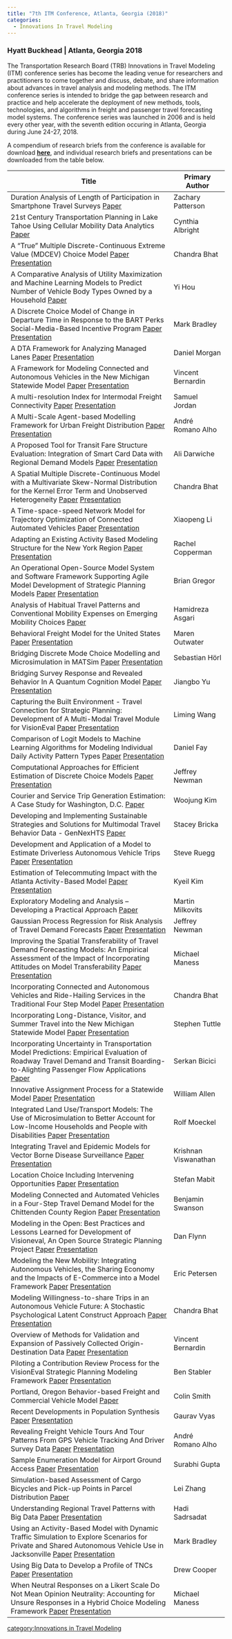 ```yaml
---
title: "7th ITM Conference, Atlanta, Georgia (2018)"
categories:
  - Innovations In Travel Modeling
---
```


### Hyatt Buckhead | Atlanta, Georgia 2018

The Transportation Research Board (TRB) Innovations in Travel Modeling (ITM) conference series has become the leading venue for researchers and practitioners to come together and discuss, debate, and share information about advances in travel analysis and modeling methods. The ITM conference series is intended to bridge the gap between research and practice and help accelerate the deployment of new methods, tools, technologies, and algorithms in freight and passenger travel forecasting model systems. The conference series was launched in 2006 and is held every other year, with the seventh edition occuring in Atlanta, Georgia during June 24-27, 2018.

A compendium of research briefs from the conference is available for download
[**here**](https://www.dropbox.com/s/62ag9py950uuww3/ITM2018_ResearchBriefs_Compendium.pdf?dl=0), and individual research briefs and presentations can be downloaded from the table below.

| Title                                                                                                                                                                                                                                                                                                                                                                                                                                                                                        | Primary Author       |
|----------------------------------------------------------------------------------------------------------------------------------------------------------------------------------------------------------------------------------------------------------------------------------------------------------------------------------------------------------------------------------------------------------------------------------------------------------------------------------------------|----------------------|
| Duration Analysis of Length of Participation in Smartphone Travel Surveys [Paper](https://www.dropbox.com/s/okl1cyh0acxglu9/Patterson_and_Fitzsimmons_ITM2018_DurationAnalysisOfLengthOfParticipationInSmartphoneTravelSurveys.pdf?dl=0)                                                                                                                                                                                                                                                     | Zachary Patterson    |
| 21st Century Transportation Planning in Lake Tahoe Using Cellular Mobility Data Analytics [Paper](https://www.dropbox.com/s/7idfa41c440catk/_ITM2018_InnovationsInTravelModelingITMResearchBrief.pdf?dl=0)                                                                                                                                                                                                                                                                                   | Cynthia Albright     |
| A “True” Multiple Discrete-Continuous Extreme Value (MDCEV) Choice Model [Paper](https://www.dropbox.com/s/13vf132bhsz7xip/Bhat_ITM2018_ATrueMultipleDiscreteContinuousExtremeValueMDCEVChoiceModel.pdf?dl=0) [Presentation](https://onlinepubs.trb.org/onlinepubs/Conferences/2018/ITM/CBhat2.pdf)                                                                                                                                                                                          | Chandra Bhat         |
| A Comparative Analysis of Utility Maximization and Machine Learning Models to Predict Number of Vehicle Body Types Owned by a Household [Paper](https://www.dropbox.com/s/oqjqeowilx3h5n5/Hou_etal_ITM2018_AComparativeAnalysisOfUtilityMaximizationAndMachineLearningModelsToPredictNumberOfVehicleBodyTypesOwnedByAHousehold.pdf?dl=0)                                                                                                                                                     | Yi Hou               |
| A Discrete Choice Model of Change in Departure Time in Response to the BART Perks Social-Media-Based Incentive Program [Paper](https://www.dropbox.com/s/k7dfws5nqqewd27/Bradley_and_Castiglione_ITM2018_ADiscreteChoiceModelOfChangeInDepartureTimeInResponseToTheBARTPerksSocialMediaBasedIncentiveProgram.pdf?dl=0) [Presentation](https://onlinepubs.trb.org/onlinepubs/Conferences/2018/ITM/MBradley3.pdf)                                                                              | Mark Bradley         |
| A DTA Framework for Analyzing Managed Lanes [Paper](https://www.dropbox.com/s/r1amapxrc69u5sc/_ITM2018_ResearchBriefADTAFrameworkForAnalyzingManagedLanes.pdf?dl=0) [Presentation](https://onlinepubs.trb.org/onlinepubs/Conferences/2018/ITM/DMorgan2.pdf)                                                                                                                                                                                                                                  | Daniel Morgan        |
| A Framework for Modeling Connected and Autonomous Vehicles in the New Michigan Statewide Model [Paper](https://www.dropbox.com/s/ntz7l68ej82azhu/Bernardin_etal_ITM2018_AFrameworkForModelingConnectedAndAutonomousVehiclesInTheNewMichiganStatewideModel.pdf?dl=0) [Presentation](https://onlinepubs.trb.org/onlinepubs/Conferences/2018/ITM/VBernardin.pdf)                                                                                                                                | Vincent Bernardin    |
| A multi-resolution Index for Intermodal Freight Connectivity [Paper](https://www.dropbox.com/s/c6n613opbc9cytp/Jordan_ITM2018_AMultiResolutionIndexForIntermodalFreightConnectivity.pdf?dl=0) [Presentation](http://onlinepubs.trb.org/onlinepubs/Conferences/2018/ITM/SJordan.pdf)                                                                                                                                                                                                          | Samuel Jordan        |
| A Multi-Scale Agent-based Modelling Framework for Urban Freight Distribution [Paper](https://www.dropbox.com/s/3zr7uv6zpo13v1n/Alho_etal_ITM2018_AMultiScaleAgentBasedModellingFrameworkForUrbanFreightDistribution.pdf?dl=0) [Presentation](http://onlinepubs.trb.org/onlinepubs/Conferences/2018/ITM/ARoman.pdf)                                                                                                                                                                           | André Romano Alho    |
| A Proposed Tool for Transit Fare Structure Evaluation: Integration of Smart Card Data with Regional Demand Models [Paper](https://www.dropbox.com/s/496ql3ey83ehuf8/Darwiche_and_Fox_ITM2018_AProposedToolForTransitFareStructureEvaluationIntegrationOfSmartCardDataWithRegionalDemandModels.pdf?dl=0) [Presentation](http://onlinepubs.trb.org/onlinepubs/Conferences/2018/ITM/ADarwiche.pdf)                                                                                              | Ali Darwiche         |
| A Spatial Multiple Discrete-Continuous Model with a Multivariate Skew-Normal Distribution for the Kernel Error Term and Unobserved Heterogeneity [Paper](https://www.dropbox.com/s/mn2xjlt1mp1vjwf/Astroza_and_Bhat_ITM2018_ASpatialMultipleDiscreteContinuousModelWithAMultivariateSkewNormalDistributionForTheKernelErrorTermAndUnobservedHeterogeneity.pdf?dl=0) [Presentation](http://onlinepubs.trb.org/onlinepubs/Conferences/2018/ITM/CBhat3.pdf)                                     | Chandra Bhat         |
| A Time-space-speed Network Model for Trajectory Optimization of Connected Automated Vehicles [Paper](https://www.dropbox.com/s/kk00r3bhmmcxcpc/Wang_and_Li_ITM2018_ATimeSpaceSpeedNetworkModelForTrajectoryOptimizationOfConnectedAutomatedVehicles.pdf?dl=0) [Presentation](http://onlinepubs.trb.org/onlinepubs/Conferences/2018/ITM/XLi.pdf)                                                                                                                                              | Xiaopeng Li          |
| Adapting an Existing Activity Based Modeling Structure for the New York Region [Paper](https://www.dropbox.com/s/8zi8vxjp42mz0a8/Copperman_etal_ITM2018_AdaptingAnExistingActivityBasedModelingStructureForTheNewYorkRegion.pdf?dl=0) [Presentation](http://onlinepubs.trb.org/onlinepubs/Conferences/2018/ITM/RCopperman2.pdf)                                                                                                                                                              | Rachel Copperman     |
| An Operational Open-Source Model System and Software Framework Supporting Agile Model Development of Strategic Planning Models [Paper](https://www.dropbox.com/s/g1yqumc3d19zbrf/Gregor_ITM2018_AnOperationalOpenSourceModelSystemAndSoftwareFrameworkSupportingAgileModelDevelopmentOfStrategicPlanningModels.pdf?dl=0) [Presentation](http://onlinepubs.trb.org/onlinepubs/Conferences/2018/ITM/BGregor2.pdf)                                                                              | Brian Gregor         |
| Analysis of Habitual Travel Patterns and Conventional Mobility Expenses on Emerging Mobility Choices [Paper](https://www.dropbox.com/s/g1z4lawrup8e822/Asgari_and_Jin_ITM2018_AnalysisOfHabitualTravelPatternsAndConventionalMobilityExpensesOnEmergingMobilityChoices.pdf?dl=0)                                                                                                                                                                                                             | Hamidreza Asgari     |
| Behavioral Freight Model for the United States [Paper](https://www.dropbox.com/s/rvt892g0g0eillt/_ITM2018_BehavioralFreightModelForTheUnitedStates.pdf?dl=0) [Presentation](http://onlinepubs.trb.org/onlinepubs/Conferences/2018/ITM/MOutwater.pdf)                                                                                                                                                                                                                                         | Maren Outwater       |
| Bridging Discrete Mode Choice Modelling and Microsimulation in MATSim [Paper](https://www.dropbox.com/s/e9uxxd243jnyahs/H%C3%B6rl_etal_ITM2018_BridgingDiscreteModeChoiceModellingAndMicrosimulationInMatsim.pdf?dl=0) [Presentation](http://onlinepubs.trb.org/onlinepubs/Conferences/2018/ITM/SHorl.pdf)                                                                                                                                                                                   | Sebastian Hörl       |
| Bridging Survey Response and Revealed Behavior In A Quantum Cognition Model [Paper](https://www.dropbox.com/s/30tu5zf4mtks0p8/Yu_and_Jayakrishnan_ITM2018_BridgingSurveyResponseAndRevealedBehaviorInAQuantumCognitionModel.pdf?dl=0) [Presentation](http://onlinepubs.trb.org/onlinepubs/Conferences/2018/ITM/JYu.pdf)                                                                                                                                                                      | Jiangbo Yu           |
| Capturing the Built Environment - Travel Connection for Strategic Planning: Development of A Multi-Modal Travel Module for VisionEval [Paper](https://www.dropbox.com/s/2jqhmhc0u8mc9nb/Wang_etal_ITM2018_CapturingTheBuiltEnvironmentTravelConnectionForStrategicPlanningDevelopmentOfAMultiModalTravelModuleForVisioneval.pdf?dl=0) [Presentation](http://onlinepubs.trb.org/onlinepubs/Conferences/2018/ITM/LWang.pdf)                                                                    | Liming Wang          |
| Comparison of Logit Models to Machine Learning Algorithms for Modeling Individual Daily Activity Pattern Types [Paper](https://www.dropbox.com/s/irvw7ds6c661ib5/Fay_etal_ITM2018_ComparisonOfLogitModelsToMachineLearningAlgorithmsForModelingIndividualDailyActivityPatternTypes.pdf?dl=0) [Presentation](http://onlinepubs.trb.org/onlinepubs/Conferences/2018/ITM/DFay.pdf)                                                                                                              | Daniel Fay           |
| Computational Approaches for Efficient Estimation of Discrete Choice Models [Paper](https://www.dropbox.com/s/d8vp841w4llvopo/Newman_and_Garrow_ITM2018_ComputationalApproachesForEfficientEstimationOfDiscreteChoiceModels.pdf?dl=0) [Presentation](http://onlinepubs.trb.org/onlinepubs/Conferences/2018/ITM/JNewman.pdf)                                                                                                                                                                  | Jeffrey Newman       |
| Courier and Service Trip Generation Estimation: A Case Study for Washington, D.C. [Paper](https://www.dropbox.com/s/z5h9r9aueymzqjb/Kim_and_Hancock_ITM2018_CourierAndServiceTripGenerationEstimationACaseStudyForWashingtonDC.pdf?dl=0)                                                                                                                                                                                                                                                     | Woojung Kim          |
| Developing and Implementing Sustainable Strategies and Solutions for Multimodal Travel Behavior Data - GenNexHTS [Paper](https://www.dropbox.com/s/fot558b1d49wrf9/_ITM2018_2.pdf?dl=0)                                                                                                                                                                                                                                                                                                      | Stacey Bricka        |
| Development and Application of a Model to Estimate Driverless Autonomous Vehicle Trips [Paper](https://www.dropbox.com/s/fd0039zn7uic2wj/Ruegg_and_Ehrlich_ITM2018_DevelopmentAndApplicationOfAModelToEstimateDriverlessAutonomousVehicleTrips.pdf?dl=0) [Presentation](http://onlinepubs.trb.org/onlinepubs/Conferences/2018/ITM/SRuegg.pdf)                                                                                                                                                | Steve Ruegg          |
| Estimation of Telecommuting Impact with the Atlanta Activity-Based Model [Paper](https://www.dropbox.com/s/wm3j54klkuyxu4x/Kim_etal_ITM2018_EstimationOfTelecommutingImpactWithTheAtlantaActivityBasedModel.pdf?dl=0) [Presentation](http://onlinepubs.trb.org/onlinepubs/Conferences/2018/ITM/KKim.pdf)                                                                                                                                                                                     | Kyeil Kim            |
| Exploratory Modeling and Analysis – Developing a Practical Approach [Paper](https://www.dropbox.com/s/vae2zv0uxnjolsj/Sun_etal_ITM2018_ExploratoryModelingAndAnalysisDevelopingAPracticalApproach.pdf?dl=0)                                                                                                                                                                                                                                                                                  | Martin Milkovits     |
| Gaussian Process Regression for Risk Analysis of Travel Demand Forecasts [Paper](https://www.dropbox.com/s/9223t6btohbw65d/Newman_etal_ITM2018_GaussianProcessRegressionForRiskAnalysisOfTravelDemandForecasts.pdf?dl=0) [Presentation](http://onlinepubs.trb.org/onlinepubs/Conferences/2018/ITM/JNewman2.pdf)                                                                                                                                                                              | Jeffrey Newman       |
| Improving the Spatial Transferability of Travel Demand Forecasting Models: An Empirical Assessment of the Impact of Incorporating Attitudes on Model Transferability [Paper](https://www.dropbox.com/s/7ux59cx8qcbl7a0/Tahlyan_etal_ITM2018_ImprovingTheSpatialTransferabilityOfTravelDemandForecastingModelsAnEmpiricalAssessmentOfTheImpactOfIncorporatingAttitudesOnModelTransferability.pdf?dl=0) [Presentation](http://onlinepubs.trb.org/onlinepubs/Conferences/2018/ITM/MManess2.pdf) | Michael Maness       |
| Incorporating Connected and Autonomous Vehicles and Ride-Hailing Services in the Traditional Four Step Model [Paper](https://www.dropbox.com/s/neyzmtx0jzhzcav/Dias_etal_ITM2018_IncorporatingConnectedAndAutonomousVehiclesAndRideHailingServicesInTheTraditionalFourStepModel.pdf?dl=0) [Presentation](http://onlinepubs.trb.org/onlinepubs/Conferences/2018/ITM/CBhat.pdf)                                                                                                                | Chandra Bhat         |
| Incorporating Long-Distance, Visitor, and Summer Travel into the New Michigan Statewide Model [Paper](https://www.dropbox.com/s/rkmluk9nphk7pdr/Tuttle_etal_ITM2018_IncorporatingLongDistanceVisitorAndSummerTravelIntoTheNewMichiganStatewideModel.pdf?dl=0) [Presentation](http://onlinepubs.trb.org/onlinepubs/Conferences/2018/ITM/STuttle.pdf)                                                                                                                                          | Stephen Tuttle       |
| Incorporating Uncertainty in Transportation Model Predictions: Empirical Evaluation of Roadway Travel Demand and Transit Boarding-to-Alighting Passenger Flow Applications [Paper](https://www.dropbox.com/s/60se3rphqz53l2g/_ITM2018_3.pdf?dl=0)                                                                                                                                                                                                                                            | Serkan Bicici        |
| Innovative Assignment Process for a Statewide Model [Paper](https://www.dropbox.com/s/dz1pvouekex8zgy/Allen_ITM2018_InnovativeAssignmentProcessForAStatewideModel.pdf?dl=0) [Presentation](http://onlinepubs.trb.org/onlinepubs/Conferences/2018/ITM/WAllen.pdf)                                                                                                                                                                                                                             | William Allen        |
| Integrated Land Use/Transport Models: The Use of Microsimulation to Better Account for Low-Income Households and People with Disabilities [Paper](https://www.dropbox.com/s/k351v1dv2gq62i9/Moeckel_and_Moreno_ITM2018_IntegratedLandUseTransportModelsTheUseOfMicrosimulationToBetterAccountForLowIncomeHouseholdsAndPeopleWithDisabilities.pdf?dl=0) [Presentation](http://onlinepubs.trb.org/onlinepubs/Conferences/2018/ITM/RMoechel.pdf)                                                | Rolf Moeckel         |
| Integrating Travel and Epidemic Models for Vector Borne Disease Surveillance [Paper](https://www.dropbox.com/s/66qh0a2ecagzxon/Ghaffari_etal_ITM2018_IntegratingTravelAndEpidemicModelsForVectorBorneDiseaseSurveillance.pdf?dl=0) [Presentation](http://onlinepubs.trb.org/onlinepubs/Conferences/2018/ITM/KViswanathan.pdf)                                                                                                                                                                | Krishnan Viswanathan |
| Location Choice Including Intervening Opportunities [Paper](https://www.dropbox.com/s/ps3xx8ux9dmitvz/Mabit_ITM2018_LocationChoiceIncludingInterveningOpportunities.pdf?dl=0) [Presentation](http://onlinepubs.trb.org/onlinepubs/Conferences/2018/ITM/SMabit.pdf)                                                                                                                                                                                                                           | Stefan Mabit         |
| Modeling Connected and Automated Vehicles in a Four-Step Travel Demand Model for the Chittenden County Region [Paper](https://www.dropbox.com/s/ftlwfhfynkqun3s/Swanson_etal_ITM2018_ModelingConnectedAndAutomatedVehiclesInAFourStepTravelDemandModelForTheChittendenCountyRegion.pdf?dl=0) [Presentation](http://onlinepubs.trb.org/onlinepubs/Conferences/2018/ITM/BSwanson.pdf)                                                                                                          | Benjamin Swanson     |
| Modeling in the Open: Best Practices and Lessons Learned for Development of Visioneval, An Open Source Strategic Planning Project [Paper](https://www.dropbox.com/s/c2yjwo3805qtar7/Flynn_etal_ITM2018_ModelingInTheOpenLessonsLearnedFromPublicAgencyCollaborationOnOpenSourceStrategicPlanningProjects.pdf?dl=0) [Presentation](http://onlinepubs.trb.org/onlinepubs/Conferences/2018/ITM/DFlynn.pdf)                                                                                      | Dan Flynn            |
| Modeling the New Mobility: Integrating Autonomous Vehicles, the Sharing Economy and the Impacts of E-Commerce into a Model Framework [Paper](https://www.dropbox.com/s/u897pee5ev6edkh/Petersen_ITM2018_ModelingTheNewMobilityIntegratingAutonomousVehiclesTheSharingEconomyAndTheImpactsOfECommerceIntoAModelFramework.pdf?dl=0) [Presentation](http://onlinepubs.trb.org/onlinepubs/Conferences/2018/ITM/EPetersen2.pdf)                                                                   | Eric Petersen        |
| Modeling Willingness-to-share Trips in an Autonomous Vehicle Future: A Stochastic Psychological Latent Construct Approach [Paper](https://www.dropbox.com/s/mc7yyukr7n4xgtg/Lavieri_and_Bhat_ITM2018_ModelingWillingnessToShareTripsInAnAutonomousVehicleFutureAStochasticPsychologicalLatentConstructApproach.pdf?dl=0) [Presentation](http://onlinepubs.trb.org/onlinepubs/Conferences/2018/ITM/PLavieri.pdf)                                                                              | Chandra Bhat         |
| Overview of Methods for Validation and Expansion of Passively Collected Origin-Destination Data [Paper](https://www.dropbox.com/s/tz6qgalcdx99e27/Bernardin_and_Sadrsadat_ITM2018_OverviewOfMethodsForDataValidationAndExpansionOfPassivelyCollectedOriginDestinationData.pdf?dl=0) [Presentation](http://onlinepubs.trb.org/onlinepubs/Conferences/2018/ITM/VBernardin2.pdf)                                                                                                                | Vincent Bernardin    |
| Piloting a Contribution Review Process for the VisionEval Strategic Planning Modeling Framework [Paper](https://www.dropbox.com/s/aoq5mmc0qa69wz7/Stabler_etal_ITM2018_PilotingAContributionReviewProcessForTheVisionevalStrategicPlanningModelingFramework.pdf?dl=0) [Presentation](http://onlinepubs.trb.org/onlinepubs/Conferences/2018/ITM/BStabler2.pdf)                                                                                                                                | Ben Stabler          |
| Portland, Oregon Behavior-based Freight and Commercial Vehicle Model [Paper](https://www.dropbox.com/s/ocnnra74idlgk94/Smith_ITM2018_PortlandOregonBehaviorBasedFreightAndCommercialVehicleModel.pdf?dl=0)                                                                                                                                                                                                                                                                                   | Colin Smith          |
| Recent Developments in Population Synthesis [Paper](https://www.dropbox.com/s/0tr539o0mtj45e6/Vyas_and_Vovsha_ITM2018_RecentDevelopmentsInPopulationSynthesis.pdf?dl=0) [Presentation](http://onlinepubs.trb.org/onlinepubs/Conferences/2018/ITM/GVyas.pdf)                                                                                                                                                                                                                                  | Gaurav Vyas          |
| Revealing Freight Vehicle Tours And Tour Patterns From GPS Vehicle Tracking And Driver Survey Data [Paper](https://www.dropbox.com/s/kz3zcv5i1wx00lh/Alho_etal_ITM2018_RevealingFreightVehicleToursAndTourPatternsFromGPSVehicleTrackingAndDriverSurveyData.pdf?dl=0) [Presentation](http://onlinepubs.trb.org/onlinepubs/Conferences/2018/ITM/AAlho2.pdf)                                                                                                                                   | André Romano Alho    |
| Sample Enumeration Model for Airport Ground Access [Paper](https://www.dropbox.com/s/jtu3ft89oom6er8/Gupta_and_Vovsha_ITM2018_SampleEnumerationModelForAirportGroundAccess.pdf?dl=0) [Presentation](http://onlinepubs.trb.org/onlinepubs/Conferences/2018/ITM/SGupta.pdf)                                                                                                                                                                                                                    | Surabhi Gupta        |
| Simulation-based Assessment of Cargo Bicycles and Pick-up Points in Parcel Distribution [Paper](https://www.dropbox.com/s/i46922zp6wazxaw/_ITM2018_1.pdf?dl=0)                                                                                                                                                                                                                                                                                                                               | Lei Zhang            |
| Understanding Regional Travel Patterns with Big Data [Paper](https://www.dropbox.com/s/hiv7mjxqx4a01tr/Sadrsadat_etal_ITM2018_UnderstandingRegionalTravelPatternsWithBigData.pdf?dl=0) [Presentation](http://onlinepubs.trb.org/onlinepubs/Conferences/2018/ITM/HSadrsadat.pdf)                                                                                                                                                                                                              | Hadi Sadrsadat       |
| Using an Activity-Based Model with Dynamic Traffic Simulation to Explore Scenarios for Private and Shared Autonomous Vehicle Use in Jacksonville [Paper](https://www.dropbox.com/s/3dtwk8a3n1tzjt0/Bradley_etal_ITM2018_UsingAnActivityBasedModelWithDynamicTrafficSimulationToExploreScenariosForPrivateAndSharedAutonomousVehicleUseInJacksonville.pdf?dl=0) [Presentation](http://onlinepubs.trb.org/onlinepubs/Conferences/2018/ITM/MBradley.pdf)                                        | Mark Bradley         |
| Using Big Data to Develop a Profile of TNCs [Paper](https://www.dropbox.com/s/ly3hordeo9z2liq/_ITM2018_ResearchBriefUsingBigDataToDevelopAProfileOfTNCs.pdf?dl=0) [Presentation](http://onlinepubs.trb.org/onlinepubs/Conferences/2018/ITM/DCooper.pdf)                                                                                                                                                                                                                                      | Drew Cooper          |
| When Neutral Responses on a Likert Scale Do Not Mean Opinion Neutrality: Accounting for Unsure Responses in a Hybrid Choice Modeling Framework [Paper](https://www.dropbox.com/s/j6y5ev1fyoocg3y/Sheela_etal_ITM2018_WhenNeutralResponsesOnALikertScaleDoNotMeanOpinionNeutralityAccountingForUnsureResponsesInAHybridChoiceModelingFramework.pdf?dl=0) [Presentation](http://onlinepubs.trb.org/onlinepubs/Conferences/2018/ITM/MManess.pdf)                                                | Michael Maness       |

[category:Innovations in Travel Modeling](category_Innovations_in_Travel_Modeling)
